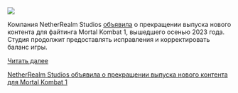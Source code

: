 <!--2025-05-24 13:31:30-->
<div class="yb">
  <div class="rss habr"><img src="https://habrastorage.org/webt/c8/ao/m9/c8aom9ymseivf8uaqeefuaqkh3s.jpeg" /><p>Компания NetherRealm Studios <a href="https://x.com/MortalKombat/status/1926020816879206810" rel="noopener noreferrer nofollow">объявила</a> о прекращении выпуска нового контента для файтинга Mortal Kombat 1, вышедшего осенью 2023 года. Студия продолжит предоставлять исправления и корректировать баланс игры.</p> <a href="https://habr.com/ru/articles/912468/#habracut">Читать далее</a> <p class="titl"><a href="https://habr.com/ru/news/912468/?utm_source=habrahabr&utm_medium=rss&utm_campaign=912468">NetherRealm Studios объявила о прекращении выпуска нового контента для Mortal Kombat 1</a></p></div>
</div>
